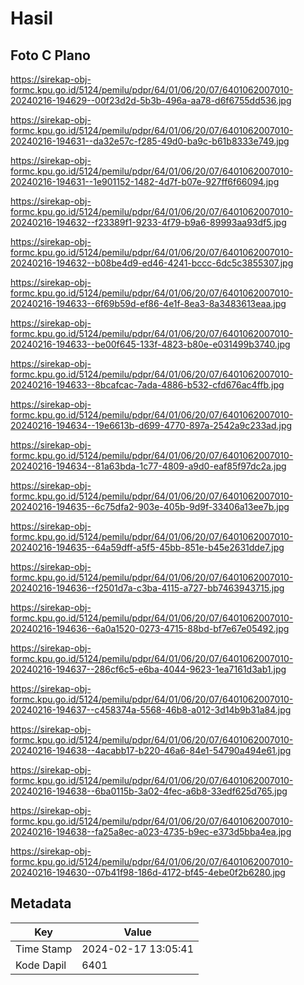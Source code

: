 # Hasil

## Foto C Plano

https://sirekap-obj-formc.kpu.go.id/5124/pemilu/pdpr/64/01/06/20/07/6401062007010-20240216-194629--00f23d2d-5b3b-496a-aa78-d6f6755dd536.jpg

https://sirekap-obj-formc.kpu.go.id/5124/pemilu/pdpr/64/01/06/20/07/6401062007010-20240216-194631--da32e57c-f285-49d0-ba9c-b61b8333e749.jpg

https://sirekap-obj-formc.kpu.go.id/5124/pemilu/pdpr/64/01/06/20/07/6401062007010-20240216-194631--1e901152-1482-4d7f-b07e-927ff6f66094.jpg

https://sirekap-obj-formc.kpu.go.id/5124/pemilu/pdpr/64/01/06/20/07/6401062007010-20240216-194632--f23389f1-9233-4f79-b9a6-89993aa93df5.jpg

https://sirekap-obj-formc.kpu.go.id/5124/pemilu/pdpr/64/01/06/20/07/6401062007010-20240216-194632--b08be4d9-ed46-4241-bccc-6dc5c3855307.jpg

https://sirekap-obj-formc.kpu.go.id/5124/pemilu/pdpr/64/01/06/20/07/6401062007010-20240216-194633--6f69b59d-ef86-4e1f-8ea3-8a3483613eaa.jpg

https://sirekap-obj-formc.kpu.go.id/5124/pemilu/pdpr/64/01/06/20/07/6401062007010-20240216-194633--be00f645-133f-4823-b80e-e031499b3740.jpg

https://sirekap-obj-formc.kpu.go.id/5124/pemilu/pdpr/64/01/06/20/07/6401062007010-20240216-194633--8bcafcac-7ada-4886-b532-cfd676ac4ffb.jpg

https://sirekap-obj-formc.kpu.go.id/5124/pemilu/pdpr/64/01/06/20/07/6401062007010-20240216-194634--19e6613b-d699-4770-897a-2542a9c233ad.jpg

https://sirekap-obj-formc.kpu.go.id/5124/pemilu/pdpr/64/01/06/20/07/6401062007010-20240216-194634--81a63bda-1c77-4809-a9d0-eaf85f97dc2a.jpg

https://sirekap-obj-formc.kpu.go.id/5124/pemilu/pdpr/64/01/06/20/07/6401062007010-20240216-194635--6c75dfa2-903e-405b-9d9f-33406a13ee7b.jpg

https://sirekap-obj-formc.kpu.go.id/5124/pemilu/pdpr/64/01/06/20/07/6401062007010-20240216-194635--64a59dff-a5f5-45bb-851e-b45e2631dde7.jpg

https://sirekap-obj-formc.kpu.go.id/5124/pemilu/pdpr/64/01/06/20/07/6401062007010-20240216-194636--f2501d7a-c3ba-4115-a727-bb7463943715.jpg

https://sirekap-obj-formc.kpu.go.id/5124/pemilu/pdpr/64/01/06/20/07/6401062007010-20240216-194636--6a0a1520-0273-4715-88bd-bf7e67e05492.jpg

https://sirekap-obj-formc.kpu.go.id/5124/pemilu/pdpr/64/01/06/20/07/6401062007010-20240216-194637--286cf6c5-e6ba-4044-9623-1ea7161d3ab1.jpg

https://sirekap-obj-formc.kpu.go.id/5124/pemilu/pdpr/64/01/06/20/07/6401062007010-20240216-194637--c458374a-5568-46b8-a012-3d14b9b31a84.jpg

https://sirekap-obj-formc.kpu.go.id/5124/pemilu/pdpr/64/01/06/20/07/6401062007010-20240216-194638--4acabb17-b220-46a6-84e1-54790a494e61.jpg

https://sirekap-obj-formc.kpu.go.id/5124/pemilu/pdpr/64/01/06/20/07/6401062007010-20240216-194638--6ba0115b-3a02-4fec-a6b8-33edf625d765.jpg

https://sirekap-obj-formc.kpu.go.id/5124/pemilu/pdpr/64/01/06/20/07/6401062007010-20240216-194638--fa25a8ec-a023-4735-b9ec-e373d5bba4ea.jpg

https://sirekap-obj-formc.kpu.go.id/5124/pemilu/pdpr/64/01/06/20/07/6401062007010-20240216-194630--07b41f98-186d-4172-bf45-4ebe0f2b6280.jpg


## Metadata

| Key        | Value               |
| ---------- | ------------------- |
| Time Stamp | 2024-02-17 13:05:41 |
| Kode Dapil | 6401                |



